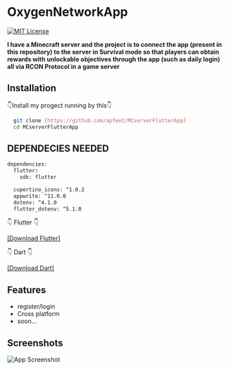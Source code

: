 
# OxygenNetworkApp
[![MIT License](https://img.shields.io/badge/License-MIT-green.svg)](https://choosealicense.com/licenses/mit/)

**I have a Minecraft server and the project is to connect the app (present in this repository) to the server in Survival mode so that players can obtain rewards with unlockable objectives through the app (such as daily login) all via RCON Protocol in a game server**



## Installation

👇Install my progect running by this👇

```bash
  git clone [https://github.com/apfeet/MCserverFlutterApp]
  cd MCserverFlutterApp

```
## DEPENDECIES NEEDED


```bash
dependencies:
  flutter:
    sdk: flutter

  cupertino_icons: ^1.0.2
  appwrite: ^11.0.0
  dotenv: ^4.1.0
  flutter_dotenv: ^5.1.0
```
👇 Flutter 👇

[[Download Flutter]](https://docs.flutter.dev/get-started/install)

👇 Dart 👇

[[Download Dart]](https://dart.dev/get-dart)


    
## Features

- register/login
- Cross platform
- soon...


## Screenshots

![App Screenshot](https://i2.paste.pics/458cc37da4d48506ff490095e2326e43.png?trs=34813ae051b37abebd214941acdbd9cddf2abcc9ab708cfc5254b261f14def8d)

